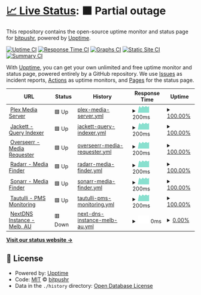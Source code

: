 # [📈 Live Status](https://status.bitpushr.net): <!--live status--> **🟧 Partial outage**

This repository contains the open-source uptime monitor and status page for [bitpushr](https://status.bitpushr.net), powered by [Upptime](https://github.com/upptime/upptime).

[![Uptime CI](https://github.com/bitpushr/Upptime/workflows/Uptime%20CI/badge.svg)](https://github.com/bitpushr/Upptime/actions?query=workflow%3A%22Uptime+CI%22)
[![Response Time CI](https://github.com/bitpushr/Upptime/workflows/Response%20Time%20CI/badge.svg)](https://github.com/bitpushr/Upptime/actions?query=workflow%3A%22Response+Time+CI%22)
[![Graphs CI](https://github.com/bitpushr/Upptime/workflows/Graphs%20CI/badge.svg)](https://github.com/bitpushr/Upptime/actions?query=workflow%3A%22Graphs+CI%22)
[![Static Site CI](https://github.com/bitpushr/Upptime/workflows/Static%20Site%20CI/badge.svg)](https://github.com/bitpushr/Upptime/actions?query=workflow%3A%22Static+Site+CI%22)
[![Summary CI](https://github.com/bitpushr/Upptime/workflows/Summary%20CI/badge.svg)](https://github.com/bitpushr/Upptime/actions?query=workflow%3A%22Summary+CI%22)

With [Upptime](https://upptime.js.org), you can get your own unlimited and free uptime monitor and status page, powered entirely by a GitHub repository. We use [Issues](https://github.com/bitpushr/Upptime/issues) as incident reports, [Actions](https://github.com/bitpushr/Upptime/actions) as uptime monitors, and [Pages](https://status.bitpushr.net) for the status page.

<!--start: status pages-->
<!-- This summary is generated by Upptime (https://github.com/upptime/upptime) -->
<!-- Do not edit this manually, your changes will be overwritten -->
<!-- prettier-ignore -->
| URL | Status | History | Response Time | Uptime |
| --- | ------ | ------- | ------------- | ------ |
| <img alt="" src="https://favicons.githubusercontent.com/null" height="13"> [Plex Media Server](180.150.55.96) | 🟩 Up | [plex-media-server.yml](https://github.com/bitpushr/Upptime/commits/HEAD/history/plex-media-server.yml) | <details><summary><img alt="Response time graph" src="./graphs/plex-media-server/response-time-week.png" height="20"> 200ms</summary><br><a href="https://bitpushr.github.io/Upptime/history/plex-media-server"><img alt="Response time 186" src="https://img.shields.io/endpoint?url=https%3A%2F%2Fraw.githubusercontent.com%2Fbitpushr%2FUpptime%2FHEAD%2Fapi%2Fplex-media-server%2Fresponse-time.json"></a><br><a href="https://bitpushr.github.io/Upptime/history/plex-media-server"><img alt="24-hour response time 213" src="https://img.shields.io/endpoint?url=https%3A%2F%2Fraw.githubusercontent.com%2Fbitpushr%2FUpptime%2FHEAD%2Fapi%2Fplex-media-server%2Fresponse-time-day.json"></a><br><a href="https://bitpushr.github.io/Upptime/history/plex-media-server"><img alt="7-day response time 200" src="https://img.shields.io/endpoint?url=https%3A%2F%2Fraw.githubusercontent.com%2Fbitpushr%2FUpptime%2FHEAD%2Fapi%2Fplex-media-server%2Fresponse-time-week.json"></a><br><a href="https://bitpushr.github.io/Upptime/history/plex-media-server"><img alt="30-day response time 192" src="https://img.shields.io/endpoint?url=https%3A%2F%2Fraw.githubusercontent.com%2Fbitpushr%2FUpptime%2FHEAD%2Fapi%2Fplex-media-server%2Fresponse-time-month.json"></a><br><a href="https://bitpushr.github.io/Upptime/history/plex-media-server"><img alt="1-year response time 186" src="https://img.shields.io/endpoint?url=https%3A%2F%2Fraw.githubusercontent.com%2Fbitpushr%2FUpptime%2FHEAD%2Fapi%2Fplex-media-server%2Fresponse-time-year.json"></a></details> | <details><summary><a href="https://bitpushr.github.io/Upptime/history/plex-media-server">100.00%</a></summary><a href="https://bitpushr.github.io/Upptime/history/plex-media-server"><img alt="All-time uptime 99.94%" src="https://img.shields.io/endpoint?url=https%3A%2F%2Fraw.githubusercontent.com%2Fbitpushr%2FUpptime%2FHEAD%2Fapi%2Fplex-media-server%2Fuptime.json"></a><br><a href="https://bitpushr.github.io/Upptime/history/plex-media-server"><img alt="24-hour uptime 100.00%" src="https://img.shields.io/endpoint?url=https%3A%2F%2Fraw.githubusercontent.com%2Fbitpushr%2FUpptime%2FHEAD%2Fapi%2Fplex-media-server%2Fuptime-day.json"></a><br><a href="https://bitpushr.github.io/Upptime/history/plex-media-server"><img alt="7-day uptime 100.00%" src="https://img.shields.io/endpoint?url=https%3A%2F%2Fraw.githubusercontent.com%2Fbitpushr%2FUpptime%2FHEAD%2Fapi%2Fplex-media-server%2Fuptime-week.json"></a><br><a href="https://bitpushr.github.io/Upptime/history/plex-media-server"><img alt="30-day uptime 99.73%" src="https://img.shields.io/endpoint?url=https%3A%2F%2Fraw.githubusercontent.com%2Fbitpushr%2FUpptime%2FHEAD%2Fapi%2Fplex-media-server%2Fuptime-month.json"></a><br><a href="https://bitpushr.github.io/Upptime/history/plex-media-server"><img alt="1-year uptime 99.94%" src="https://img.shields.io/endpoint?url=https%3A%2F%2Fraw.githubusercontent.com%2Fbitpushr%2FUpptime%2FHEAD%2Fapi%2Fplex-media-server%2Fuptime-year.json"></a></details>
| <img alt="" src="https://favicons.githubusercontent.com/null" height="13"> [Jackett - Query Indexer](180.150.55.96) | 🟩 Up | [jackett-query-indexer.yml](https://github.com/bitpushr/Upptime/commits/HEAD/history/jackett-query-indexer.yml) | <details><summary><img alt="Response time graph" src="./graphs/jackett-query-indexer/response-time-week.png" height="20"> 200ms</summary><br><a href="https://bitpushr.github.io/Upptime/history/jackett-query-indexer"><img alt="Response time 194" src="https://img.shields.io/endpoint?url=https%3A%2F%2Fraw.githubusercontent.com%2Fbitpushr%2FUpptime%2FHEAD%2Fapi%2Fjackett-query-indexer%2Fresponse-time.json"></a><br><a href="https://bitpushr.github.io/Upptime/history/jackett-query-indexer"><img alt="24-hour response time 213" src="https://img.shields.io/endpoint?url=https%3A%2F%2Fraw.githubusercontent.com%2Fbitpushr%2FUpptime%2FHEAD%2Fapi%2Fjackett-query-indexer%2Fresponse-time-day.json"></a><br><a href="https://bitpushr.github.io/Upptime/history/jackett-query-indexer"><img alt="7-day response time 200" src="https://img.shields.io/endpoint?url=https%3A%2F%2Fraw.githubusercontent.com%2Fbitpushr%2FUpptime%2FHEAD%2Fapi%2Fjackett-query-indexer%2Fresponse-time-week.json"></a><br><a href="https://bitpushr.github.io/Upptime/history/jackett-query-indexer"><img alt="30-day response time 190" src="https://img.shields.io/endpoint?url=https%3A%2F%2Fraw.githubusercontent.com%2Fbitpushr%2FUpptime%2FHEAD%2Fapi%2Fjackett-query-indexer%2Fresponse-time-month.json"></a><br><a href="https://bitpushr.github.io/Upptime/history/jackett-query-indexer"><img alt="1-year response time 194" src="https://img.shields.io/endpoint?url=https%3A%2F%2Fraw.githubusercontent.com%2Fbitpushr%2FUpptime%2FHEAD%2Fapi%2Fjackett-query-indexer%2Fresponse-time-year.json"></a></details> | <details><summary><a href="https://bitpushr.github.io/Upptime/history/jackett-query-indexer">100.00%</a></summary><a href="https://bitpushr.github.io/Upptime/history/jackett-query-indexer"><img alt="All-time uptime 99.97%" src="https://img.shields.io/endpoint?url=https%3A%2F%2Fraw.githubusercontent.com%2Fbitpushr%2FUpptime%2FHEAD%2Fapi%2Fjackett-query-indexer%2Fuptime.json"></a><br><a href="https://bitpushr.github.io/Upptime/history/jackett-query-indexer"><img alt="24-hour uptime 100.00%" src="https://img.shields.io/endpoint?url=https%3A%2F%2Fraw.githubusercontent.com%2Fbitpushr%2FUpptime%2FHEAD%2Fapi%2Fjackett-query-indexer%2Fuptime-day.json"></a><br><a href="https://bitpushr.github.io/Upptime/history/jackett-query-indexer"><img alt="7-day uptime 100.00%" src="https://img.shields.io/endpoint?url=https%3A%2F%2Fraw.githubusercontent.com%2Fbitpushr%2FUpptime%2FHEAD%2Fapi%2Fjackett-query-indexer%2Fuptime-week.json"></a><br><a href="https://bitpushr.github.io/Upptime/history/jackett-query-indexer"><img alt="30-day uptime 99.95%" src="https://img.shields.io/endpoint?url=https%3A%2F%2Fraw.githubusercontent.com%2Fbitpushr%2FUpptime%2FHEAD%2Fapi%2Fjackett-query-indexer%2Fuptime-month.json"></a><br><a href="https://bitpushr.github.io/Upptime/history/jackett-query-indexer"><img alt="1-year uptime 99.97%" src="https://img.shields.io/endpoint?url=https%3A%2F%2Fraw.githubusercontent.com%2Fbitpushr%2FUpptime%2FHEAD%2Fapi%2Fjackett-query-indexer%2Fuptime-year.json"></a></details>
| <img alt="" src="https://favicons.githubusercontent.com/null" height="13"> [Overseerr - Media Requester](180.150.55.96) | 🟩 Up | [overseerr-media-requester.yml](https://github.com/bitpushr/Upptime/commits/HEAD/history/overseerr-media-requester.yml) | <details><summary><img alt="Response time graph" src="./graphs/overseerr-media-requester/response-time-week.png" height="20"> 200ms</summary><br><a href="https://bitpushr.github.io/Upptime/history/overseerr-media-requester"><img alt="Response time 201" src="https://img.shields.io/endpoint?url=https%3A%2F%2Fraw.githubusercontent.com%2Fbitpushr%2FUpptime%2FHEAD%2Fapi%2Foverseerr-media-requester%2Fresponse-time.json"></a><br><a href="https://bitpushr.github.io/Upptime/history/overseerr-media-requester"><img alt="24-hour response time 213" src="https://img.shields.io/endpoint?url=https%3A%2F%2Fraw.githubusercontent.com%2Fbitpushr%2FUpptime%2FHEAD%2Fapi%2Foverseerr-media-requester%2Fresponse-time-day.json"></a><br><a href="https://bitpushr.github.io/Upptime/history/overseerr-media-requester"><img alt="7-day response time 200" src="https://img.shields.io/endpoint?url=https%3A%2F%2Fraw.githubusercontent.com%2Fbitpushr%2FUpptime%2FHEAD%2Fapi%2Foverseerr-media-requester%2Fresponse-time-week.json"></a><br><a href="https://bitpushr.github.io/Upptime/history/overseerr-media-requester"><img alt="30-day response time 191" src="https://img.shields.io/endpoint?url=https%3A%2F%2Fraw.githubusercontent.com%2Fbitpushr%2FUpptime%2FHEAD%2Fapi%2Foverseerr-media-requester%2Fresponse-time-month.json"></a><br><a href="https://bitpushr.github.io/Upptime/history/overseerr-media-requester"><img alt="1-year response time 201" src="https://img.shields.io/endpoint?url=https%3A%2F%2Fraw.githubusercontent.com%2Fbitpushr%2FUpptime%2FHEAD%2Fapi%2Foverseerr-media-requester%2Fresponse-time-year.json"></a></details> | <details><summary><a href="https://bitpushr.github.io/Upptime/history/overseerr-media-requester">100.00%</a></summary><a href="https://bitpushr.github.io/Upptime/history/overseerr-media-requester"><img alt="All-time uptime 99.97%" src="https://img.shields.io/endpoint?url=https%3A%2F%2Fraw.githubusercontent.com%2Fbitpushr%2FUpptime%2FHEAD%2Fapi%2Foverseerr-media-requester%2Fuptime.json"></a><br><a href="https://bitpushr.github.io/Upptime/history/overseerr-media-requester"><img alt="24-hour uptime 100.00%" src="https://img.shields.io/endpoint?url=https%3A%2F%2Fraw.githubusercontent.com%2Fbitpushr%2FUpptime%2FHEAD%2Fapi%2Foverseerr-media-requester%2Fuptime-day.json"></a><br><a href="https://bitpushr.github.io/Upptime/history/overseerr-media-requester"><img alt="7-day uptime 100.00%" src="https://img.shields.io/endpoint?url=https%3A%2F%2Fraw.githubusercontent.com%2Fbitpushr%2FUpptime%2FHEAD%2Fapi%2Foverseerr-media-requester%2Fuptime-week.json"></a><br><a href="https://bitpushr.github.io/Upptime/history/overseerr-media-requester"><img alt="30-day uptime 99.95%" src="https://img.shields.io/endpoint?url=https%3A%2F%2Fraw.githubusercontent.com%2Fbitpushr%2FUpptime%2FHEAD%2Fapi%2Foverseerr-media-requester%2Fuptime-month.json"></a><br><a href="https://bitpushr.github.io/Upptime/history/overseerr-media-requester"><img alt="1-year uptime 99.97%" src="https://img.shields.io/endpoint?url=https%3A%2F%2Fraw.githubusercontent.com%2Fbitpushr%2FUpptime%2FHEAD%2Fapi%2Foverseerr-media-requester%2Fuptime-year.json"></a></details>
| <img alt="" src="https://favicons.githubusercontent.com/null" height="13"> [Radarr - Media Finder](180.150.55.96) | 🟩 Up | [radarr-media-finder.yml](https://github.com/bitpushr/Upptime/commits/HEAD/history/radarr-media-finder.yml) | <details><summary><img alt="Response time graph" src="./graphs/radarr-media-finder/response-time-week.png" height="20"> 200ms</summary><br><a href="https://bitpushr.github.io/Upptime/history/radarr-media-finder"><img alt="Response time 192" src="https://img.shields.io/endpoint?url=https%3A%2F%2Fraw.githubusercontent.com%2Fbitpushr%2FUpptime%2FHEAD%2Fapi%2Fradarr-media-finder%2Fresponse-time.json"></a><br><a href="https://bitpushr.github.io/Upptime/history/radarr-media-finder"><img alt="24-hour response time 212" src="https://img.shields.io/endpoint?url=https%3A%2F%2Fraw.githubusercontent.com%2Fbitpushr%2FUpptime%2FHEAD%2Fapi%2Fradarr-media-finder%2Fresponse-time-day.json"></a><br><a href="https://bitpushr.github.io/Upptime/history/radarr-media-finder"><img alt="7-day response time 200" src="https://img.shields.io/endpoint?url=https%3A%2F%2Fraw.githubusercontent.com%2Fbitpushr%2FUpptime%2FHEAD%2Fapi%2Fradarr-media-finder%2Fresponse-time-week.json"></a><br><a href="https://bitpushr.github.io/Upptime/history/radarr-media-finder"><img alt="30-day response time 190" src="https://img.shields.io/endpoint?url=https%3A%2F%2Fraw.githubusercontent.com%2Fbitpushr%2FUpptime%2FHEAD%2Fapi%2Fradarr-media-finder%2Fresponse-time-month.json"></a><br><a href="https://bitpushr.github.io/Upptime/history/radarr-media-finder"><img alt="1-year response time 192" src="https://img.shields.io/endpoint?url=https%3A%2F%2Fraw.githubusercontent.com%2Fbitpushr%2FUpptime%2FHEAD%2Fapi%2Fradarr-media-finder%2Fresponse-time-year.json"></a></details> | <details><summary><a href="https://bitpushr.github.io/Upptime/history/radarr-media-finder">100.00%</a></summary><a href="https://bitpushr.github.io/Upptime/history/radarr-media-finder"><img alt="All-time uptime 99.97%" src="https://img.shields.io/endpoint?url=https%3A%2F%2Fraw.githubusercontent.com%2Fbitpushr%2FUpptime%2FHEAD%2Fapi%2Fradarr-media-finder%2Fuptime.json"></a><br><a href="https://bitpushr.github.io/Upptime/history/radarr-media-finder"><img alt="24-hour uptime 100.00%" src="https://img.shields.io/endpoint?url=https%3A%2F%2Fraw.githubusercontent.com%2Fbitpushr%2FUpptime%2FHEAD%2Fapi%2Fradarr-media-finder%2Fuptime-day.json"></a><br><a href="https://bitpushr.github.io/Upptime/history/radarr-media-finder"><img alt="7-day uptime 100.00%" src="https://img.shields.io/endpoint?url=https%3A%2F%2Fraw.githubusercontent.com%2Fbitpushr%2FUpptime%2FHEAD%2Fapi%2Fradarr-media-finder%2Fuptime-week.json"></a><br><a href="https://bitpushr.github.io/Upptime/history/radarr-media-finder"><img alt="30-day uptime 99.95%" src="https://img.shields.io/endpoint?url=https%3A%2F%2Fraw.githubusercontent.com%2Fbitpushr%2FUpptime%2FHEAD%2Fapi%2Fradarr-media-finder%2Fuptime-month.json"></a><br><a href="https://bitpushr.github.io/Upptime/history/radarr-media-finder"><img alt="1-year uptime 99.97%" src="https://img.shields.io/endpoint?url=https%3A%2F%2Fraw.githubusercontent.com%2Fbitpushr%2FUpptime%2FHEAD%2Fapi%2Fradarr-media-finder%2Fuptime-year.json"></a></details>
| <img alt="" src="https://favicons.githubusercontent.com/null" height="13"> [Sonarr - Media Finder](180.150.55.96) | 🟩 Up | [sonarr-media-finder.yml](https://github.com/bitpushr/Upptime/commits/HEAD/history/sonarr-media-finder.yml) | <details><summary><img alt="Response time graph" src="./graphs/sonarr-media-finder/response-time-week.png" height="20"> 200ms</summary><br><a href="https://bitpushr.github.io/Upptime/history/sonarr-media-finder"><img alt="Response time 193" src="https://img.shields.io/endpoint?url=https%3A%2F%2Fraw.githubusercontent.com%2Fbitpushr%2FUpptime%2FHEAD%2Fapi%2Fsonarr-media-finder%2Fresponse-time.json"></a><br><a href="https://bitpushr.github.io/Upptime/history/sonarr-media-finder"><img alt="24-hour response time 211" src="https://img.shields.io/endpoint?url=https%3A%2F%2Fraw.githubusercontent.com%2Fbitpushr%2FUpptime%2FHEAD%2Fapi%2Fsonarr-media-finder%2Fresponse-time-day.json"></a><br><a href="https://bitpushr.github.io/Upptime/history/sonarr-media-finder"><img alt="7-day response time 200" src="https://img.shields.io/endpoint?url=https%3A%2F%2Fraw.githubusercontent.com%2Fbitpushr%2FUpptime%2FHEAD%2Fapi%2Fsonarr-media-finder%2Fresponse-time-week.json"></a><br><a href="https://bitpushr.github.io/Upptime/history/sonarr-media-finder"><img alt="30-day response time 190" src="https://img.shields.io/endpoint?url=https%3A%2F%2Fraw.githubusercontent.com%2Fbitpushr%2FUpptime%2FHEAD%2Fapi%2Fsonarr-media-finder%2Fresponse-time-month.json"></a><br><a href="https://bitpushr.github.io/Upptime/history/sonarr-media-finder"><img alt="1-year response time 193" src="https://img.shields.io/endpoint?url=https%3A%2F%2Fraw.githubusercontent.com%2Fbitpushr%2FUpptime%2FHEAD%2Fapi%2Fsonarr-media-finder%2Fresponse-time-year.json"></a></details> | <details><summary><a href="https://bitpushr.github.io/Upptime/history/sonarr-media-finder">100.00%</a></summary><a href="https://bitpushr.github.io/Upptime/history/sonarr-media-finder"><img alt="All-time uptime 99.97%" src="https://img.shields.io/endpoint?url=https%3A%2F%2Fraw.githubusercontent.com%2Fbitpushr%2FUpptime%2FHEAD%2Fapi%2Fsonarr-media-finder%2Fuptime.json"></a><br><a href="https://bitpushr.github.io/Upptime/history/sonarr-media-finder"><img alt="24-hour uptime 100.00%" src="https://img.shields.io/endpoint?url=https%3A%2F%2Fraw.githubusercontent.com%2Fbitpushr%2FUpptime%2FHEAD%2Fapi%2Fsonarr-media-finder%2Fuptime-day.json"></a><br><a href="https://bitpushr.github.io/Upptime/history/sonarr-media-finder"><img alt="7-day uptime 100.00%" src="https://img.shields.io/endpoint?url=https%3A%2F%2Fraw.githubusercontent.com%2Fbitpushr%2FUpptime%2FHEAD%2Fapi%2Fsonarr-media-finder%2Fuptime-week.json"></a><br><a href="https://bitpushr.github.io/Upptime/history/sonarr-media-finder"><img alt="30-day uptime 99.95%" src="https://img.shields.io/endpoint?url=https%3A%2F%2Fraw.githubusercontent.com%2Fbitpushr%2FUpptime%2FHEAD%2Fapi%2Fsonarr-media-finder%2Fuptime-month.json"></a><br><a href="https://bitpushr.github.io/Upptime/history/sonarr-media-finder"><img alt="1-year uptime 99.97%" src="https://img.shields.io/endpoint?url=https%3A%2F%2Fraw.githubusercontent.com%2Fbitpushr%2FUpptime%2FHEAD%2Fapi%2Fsonarr-media-finder%2Fuptime-year.json"></a></details>
| <img alt="" src="https://favicons.githubusercontent.com/null" height="13"> [Tautulli - PMS Monitoring](180.150.55.96) | 🟩 Up | [tautulli-pms-monitoring.yml](https://github.com/bitpushr/Upptime/commits/HEAD/history/tautulli-pms-monitoring.yml) | <details><summary><img alt="Response time graph" src="./graphs/tautulli-pms-monitoring/response-time-week.png" height="20"> 200ms</summary><br><a href="https://bitpushr.github.io/Upptime/history/tautulli-pms-monitoring"><img alt="Response time 195" src="https://img.shields.io/endpoint?url=https%3A%2F%2Fraw.githubusercontent.com%2Fbitpushr%2FUpptime%2FHEAD%2Fapi%2Ftautulli-pms-monitoring%2Fresponse-time.json"></a><br><a href="https://bitpushr.github.io/Upptime/history/tautulli-pms-monitoring"><img alt="24-hour response time 212" src="https://img.shields.io/endpoint?url=https%3A%2F%2Fraw.githubusercontent.com%2Fbitpushr%2FUpptime%2FHEAD%2Fapi%2Ftautulli-pms-monitoring%2Fresponse-time-day.json"></a><br><a href="https://bitpushr.github.io/Upptime/history/tautulli-pms-monitoring"><img alt="7-day response time 200" src="https://img.shields.io/endpoint?url=https%3A%2F%2Fraw.githubusercontent.com%2Fbitpushr%2FUpptime%2FHEAD%2Fapi%2Ftautulli-pms-monitoring%2Fresponse-time-week.json"></a><br><a href="https://bitpushr.github.io/Upptime/history/tautulli-pms-monitoring"><img alt="30-day response time 190" src="https://img.shields.io/endpoint?url=https%3A%2F%2Fraw.githubusercontent.com%2Fbitpushr%2FUpptime%2FHEAD%2Fapi%2Ftautulli-pms-monitoring%2Fresponse-time-month.json"></a><br><a href="https://bitpushr.github.io/Upptime/history/tautulli-pms-monitoring"><img alt="1-year response time 195" src="https://img.shields.io/endpoint?url=https%3A%2F%2Fraw.githubusercontent.com%2Fbitpushr%2FUpptime%2FHEAD%2Fapi%2Ftautulli-pms-monitoring%2Fresponse-time-year.json"></a></details> | <details><summary><a href="https://bitpushr.github.io/Upptime/history/tautulli-pms-monitoring">100.00%</a></summary><a href="https://bitpushr.github.io/Upptime/history/tautulli-pms-monitoring"><img alt="All-time uptime 99.97%" src="https://img.shields.io/endpoint?url=https%3A%2F%2Fraw.githubusercontent.com%2Fbitpushr%2FUpptime%2FHEAD%2Fapi%2Ftautulli-pms-monitoring%2Fuptime.json"></a><br><a href="https://bitpushr.github.io/Upptime/history/tautulli-pms-monitoring"><img alt="24-hour uptime 100.00%" src="https://img.shields.io/endpoint?url=https%3A%2F%2Fraw.githubusercontent.com%2Fbitpushr%2FUpptime%2FHEAD%2Fapi%2Ftautulli-pms-monitoring%2Fuptime-day.json"></a><br><a href="https://bitpushr.github.io/Upptime/history/tautulli-pms-monitoring"><img alt="7-day uptime 100.00%" src="https://img.shields.io/endpoint?url=https%3A%2F%2Fraw.githubusercontent.com%2Fbitpushr%2FUpptime%2FHEAD%2Fapi%2Ftautulli-pms-monitoring%2Fuptime-week.json"></a><br><a href="https://bitpushr.github.io/Upptime/history/tautulli-pms-monitoring"><img alt="30-day uptime 99.95%" src="https://img.shields.io/endpoint?url=https%3A%2F%2Fraw.githubusercontent.com%2Fbitpushr%2FUpptime%2FHEAD%2Fapi%2Ftautulli-pms-monitoring%2Fuptime-month.json"></a><br><a href="https://bitpushr.github.io/Upptime/history/tautulli-pms-monitoring"><img alt="1-year uptime 99.97%" src="https://img.shields.io/endpoint?url=https%3A%2F%2Fraw.githubusercontent.com%2Fbitpushr%2FUpptime%2FHEAD%2Fapi%2Ftautulli-pms-monitoring%2Fuptime-year.json"></a></details>
| <img alt="" src="https://favicons.githubusercontent.com/null" height="13"> [NextDNS Instance - Melb, AU](45.90.28.66) | 🟥 Down | [next-dns-instance-melb-au.yml](https://github.com/bitpushr/Upptime/commits/HEAD/history/next-dns-instance-melb-au.yml) | <details><summary><img alt="Response time graph" src="./graphs/next-dns-instance-melb-au/response-time-week.png" height="20"> 0ms</summary><br><a href="https://bitpushr.github.io/Upptime/history/next-dns-instance-melb-au"><img alt="Response time 0" src="https://img.shields.io/endpoint?url=https%3A%2F%2Fraw.githubusercontent.com%2Fbitpushr%2FUpptime%2FHEAD%2Fapi%2Fnext-dns-instance-melb-au%2Fresponse-time.json"></a><br><a href="https://bitpushr.github.io/Upptime/history/next-dns-instance-melb-au"><img alt="24-hour response time 0" src="https://img.shields.io/endpoint?url=https%3A%2F%2Fraw.githubusercontent.com%2Fbitpushr%2FUpptime%2FHEAD%2Fapi%2Fnext-dns-instance-melb-au%2Fresponse-time-day.json"></a><br><a href="https://bitpushr.github.io/Upptime/history/next-dns-instance-melb-au"><img alt="7-day response time 0" src="https://img.shields.io/endpoint?url=https%3A%2F%2Fraw.githubusercontent.com%2Fbitpushr%2FUpptime%2FHEAD%2Fapi%2Fnext-dns-instance-melb-au%2Fresponse-time-week.json"></a><br><a href="https://bitpushr.github.io/Upptime/history/next-dns-instance-melb-au"><img alt="30-day response time 0" src="https://img.shields.io/endpoint?url=https%3A%2F%2Fraw.githubusercontent.com%2Fbitpushr%2FUpptime%2FHEAD%2Fapi%2Fnext-dns-instance-melb-au%2Fresponse-time-month.json"></a><br><a href="https://bitpushr.github.io/Upptime/history/next-dns-instance-melb-au"><img alt="1-year response time 0" src="https://img.shields.io/endpoint?url=https%3A%2F%2Fraw.githubusercontent.com%2Fbitpushr%2FUpptime%2FHEAD%2Fapi%2Fnext-dns-instance-melb-au%2Fresponse-time-year.json"></a></details> | <details><summary><a href="https://bitpushr.github.io/Upptime/history/next-dns-instance-melb-au">0.00%</a></summary><a href="https://bitpushr.github.io/Upptime/history/next-dns-instance-melb-au"><img alt="All-time uptime 77.18%" src="https://img.shields.io/endpoint?url=https%3A%2F%2Fraw.githubusercontent.com%2Fbitpushr%2FUpptime%2FHEAD%2Fapi%2Fnext-dns-instance-melb-au%2Fuptime.json"></a><br><a href="https://bitpushr.github.io/Upptime/history/next-dns-instance-melb-au"><img alt="24-hour uptime 0.00%" src="https://img.shields.io/endpoint?url=https%3A%2F%2Fraw.githubusercontent.com%2Fbitpushr%2FUpptime%2FHEAD%2Fapi%2Fnext-dns-instance-melb-au%2Fuptime-day.json"></a><br><a href="https://bitpushr.github.io/Upptime/history/next-dns-instance-melb-au"><img alt="7-day uptime 0.00%" src="https://img.shields.io/endpoint?url=https%3A%2F%2Fraw.githubusercontent.com%2Fbitpushr%2FUpptime%2FHEAD%2Fapi%2Fnext-dns-instance-melb-au%2Fuptime-week.json"></a><br><a href="https://bitpushr.github.io/Upptime/history/next-dns-instance-melb-au"><img alt="30-day uptime 1.38%" src="https://img.shields.io/endpoint?url=https%3A%2F%2Fraw.githubusercontent.com%2Fbitpushr%2FUpptime%2FHEAD%2Fapi%2Fnext-dns-instance-melb-au%2Fuptime-month.json"></a><br><a href="https://bitpushr.github.io/Upptime/history/next-dns-instance-melb-au"><img alt="1-year uptime 77.18%" src="https://img.shields.io/endpoint?url=https%3A%2F%2Fraw.githubusercontent.com%2Fbitpushr%2FUpptime%2FHEAD%2Fapi%2Fnext-dns-instance-melb-au%2Fuptime-year.json"></a></details>

<!--end: status pages-->

[**Visit our status website →**](https://status.bitpushr.net)

## 📄 License

- Powered by: [Upptime](https://github.com/upptime/upptime)
- Code: [MIT](./LICENSE) © [bitpushr](https://status.bitpushr.net)
- Data in the `./history` directory: [Open Database License](https://opendatacommons.org/licenses/odbl/1-0/)
